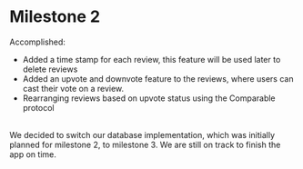 # Milestone 2
Accomplished:
<br> 
- Added a time stamp for each review, this feature will be used later to delete reviews
- Added an upvote and downvote feature to the reviews, where users can cast their vote on a review. 
- Rearranging reviews based on upvote status using the Comparable protocol 

<br>
We decided to switch our database implementation, which was initially planned for milestone 2, to milestone 3. We are still on track to finish the app on time. 
